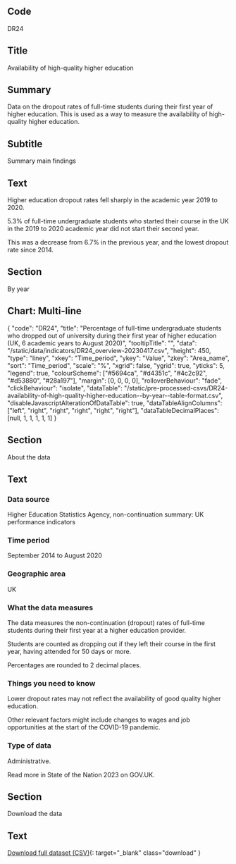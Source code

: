 ## Code
DR24

## Title
Availability of high-quality higher education

## Summary
Data on the dropout rates of full-time students during their first year of higher education.
This is used as a way to measure the availability of high-quality higher education.

## Subtitle
Summary main findings

## Text
Higher education dropout rates fell sharply in the academic year 2019 to 2020.

5.3% of full-time undergraduate students who started their course in the UK in the 2019 to 2020 academic year
did not start their second year. 

This was a decrease from 6.7% in the previous year, and the lowest dropout rate since 2014.

## Section
By year

## Chart: Multi-line
{
    "code": "DR24",
    "title": "Percentage of full-time undergraduate students who dropped out of university during their first year of higher education (UK, 6 academic years to August 2020)",
    "tooltipTitle": "",
    "data": "/static/data/indicators/DR24_overview-20230417.csv",
    "height": 450,
    "type": "liney",
    "xkey": "Time_period",
    "ykey": "Value",
    "zkey": "Area_name",
    "sort": "Time_period",
    "scale": "%",
    "xgrid": false,
    "ygrid": true,
    "yticks": 5,
    "legend": true,
    "colourScheme": ["#5694ca", "#d4351c", "#4c2c92", "#d53880", "#28a197"],
    "margin": [0, 0, 0, 0],
    "rolloverBehaviour": "fade",
    "clickBehaviour": "isolate",
    "dataTable": "/static/pre-processed-csvs/DR24-availability-of-high-quality-higher-education--by-year--table-format.csv",
    "disableJavascriptAlterationOfDataTable": true,
    "dataTableAlignColumns": ["left", "right", "right", "right", "right", "right"],
    "dataTableDecimalPlaces": [null, 1, 1, 1, 1, 1]
}

## Section
About the data

## Text
### Data source
Higher Education Statistics Agency, non-continuation summary: UK performance indicators

### Time period
September 2014 to August 2020

### Geographic area
UK

### What the data measures
The data measures the non-continuation (dropout) rates of full-time students during their first year at a higher education provider. 

Students are counted as dropping out if they left their course in the first year, having attended for 50 days or more.

Percentages are rounded to 2 decimal places.

### Things you need to know
Lower dropout rates may not reflect the availability of good quality higher education. 

Other relevant factors might include changes to wages and job opportunities at the start of the COVID-19 pandemic.

### Type of data
Administrative.

Read more in State of the Nation 2023 on GOV.UK.

## Section
Download the data

## Text
[Download full dataset (CSV)](/static/data/full-datasets/DR24-availability-of-high-quality-higher-education--full-dataset.csv){: target="_blank" class="download" }
